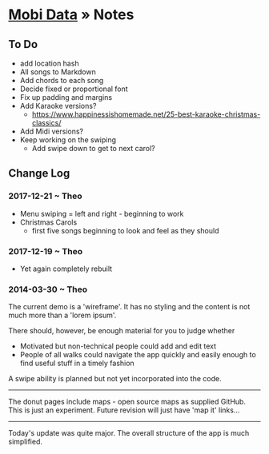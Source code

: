 # [Mobi Data]( ./index.html ) &raquo; Notes



## To Do

* add location hash
* All songs to Markdown
* Add chords to each song
* Decide fixed or proportional font
* Fix up padding and margins 
* Add Karaoke versions?
	* https://www.happinessishomemade.net/25-best-karaoke-christmas-classics/
* Add Midi versions?
* Keep working on the swiping
	* Add swipe down to get to next carol?


## Change Log


### 2017-12-21 ~ Theo

* Menu swiping = left and right - beginning to work
* Christmas Carols
	* first five songs beginning to look and feel as they should



### 2017-12-19 ~ Theo

* Yet again completely rebuilt

### 2014-03-30 ~ Theo

The current demo is a 'wireframe'. It has no styling and the content is not much more than a 'lorem ipsum'.

There should, however, be enough material for you to judge whether  

* Motivated but non-technical people could add and edit text
* People of all walks could navigate the app quickly and easily enough to find useful stuff in a timely fashion

A swipe ability is planned but not yet incorporated into the code.

***

The donut pages include maps - open source maps as supplied GitHub. This is just an experiment. Future revision will just have 'map it' links...

***

Today's update was quite major. The overall structure of the app is much simplified.



